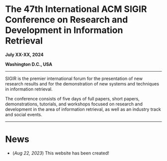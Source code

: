 # The 47th International ACM SIGIR Conference on Research and Development in Information Retrieval

**July XX-XX, 2024**

**Washington D.C., USA**

---

SIGIR is the premier international forum for the presentation of new research results and for the demonstration of new systems and techniques in information retrieval.

The conference consists of five days of full papers, short papers, demonstrations, tutorials, and workshops focused on research and development in the area of information retrieval, as well as an industry track and social events.

---

# News
- (_Aug 22, 2023_) This website has been created! 
